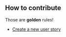 ## How to contribute


Those are **golden** rules!


* [Create a new user story](../../../issues/new?template=user_story.md&title=Name%20of%20the%20new%20user%20story&labels[]=%5Bhelp%20wanted%5D)

